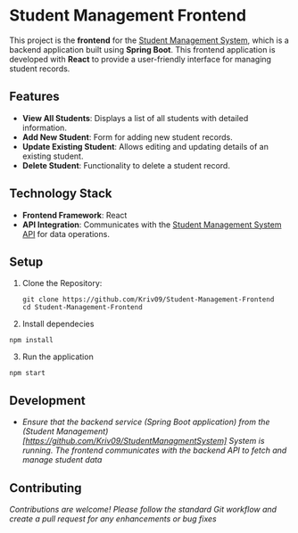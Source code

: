 # Student Management Frontend

This project is the **frontend** for the [Student Management System](https://github.com/Kriv09/StudentManagmentSystem), which is a backend application built using **Spring Boot**. This frontend application is developed with **React** to provide a user-friendly interface for managing student records.

## Features

- **View All Students**: Displays a list of all students with detailed information.
- **Add New Student**: Form for adding new student records.
- **Update Existing Student**: Allows editing and updating details of an existing student.
- **Delete Student**: Functionality to delete a student record.

## Technology Stack

- **Frontend Framework**: React
- **API Integration**: Communicates with the [Student Management System API](https://github.com/Kriv09/StudentManagmentSystem) for data operations.

## Setup

1. Clone the Repository:
     ```
     git clone https://github.com/Kriv09/Student-Management-Frontend
     cd Student-Management-Frontend
    ```
2. Install dependecies
  ```
  npm install
  ```
3. Run the application 
```
npm start
```
## Development
- _Ensure that the backend service (Spring Boot application) from the (Student Management)[https://github.com/Kriv09/StudentManagmentSystem] System is running.
The frontend communicates with the backend API to fetch and manage student data_

## Contributing
_Contributions are welcome! Please follow the standard Git workflow and create a pull request for any enhancements or bug fixes_
